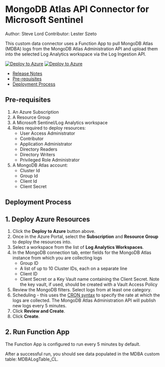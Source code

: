 # MongoDB Atlas API Connector for Microsoft Sentinel
Author: Steve Lord
Contributor: Lester Szeto

This custom data connector uses a Function App to pull MongoDB Atlas (MDBA) logs from the MongoDB Atlas Administration API and upload them into the selected Log Analytics workspace via the Log Ingestion API. 

[![Deploy to Azure](https://aka.ms/deploytoazurebutton)](https://portal.azure.com/#view/Microsoft_Azure_CreateUIDef/CustomDeploymentBlade/uri/https%3A%2F%2Fraw.githubusercontent.com%2FAzure%2FAzure-Sentinel%2Fmaster%2FSolutions%2FMongoDBAtlas%2FData%20Connectors%2FMongoDBAtlasLogs%2Fazuredeploy_Connector_MongoDBAtlasLogs_AzureFunction.json/uiFormDefinitionUri/https%3A%2F%2Fraw.githubusercontent.com%2FAzure%2FAzure-Sentinel%2Fmaster%2FSolutions%2FMongoDBAtlas%2FData%20Connectors%2FMongoDBAtlasLogs%2FcreateUiDef.json) [![Deploy to Azure](https://aka.ms/deploytoazuregovbutton)](https://portal.azure.com/#view/Microsoft_Azure_CreateUIDef/CustomDeploymentBlade/uri/https%3A%2F%2Fraw.githubusercontent.com%2FAzure%2FAzure-Sentinel%2Fmaster%2FSolutions%2FMongoDBAtlas%2FData%20Connectors%2FMongoDBAtlasLogs%2Fazuredeploy_Connector_MongoDBAtlasLogs_AzureFunction.json/uiFormDefinitionUri/https%3A%2F%2Fraw.githubusercontent.com%2FAzure%2FAzure-Sentinel%2Fmaster%2FSolutions%2FMongoDBAtlas%2FData%20Connectors%2FMongoDBAtlasLogs%2FcreateUiDef.json)

- [Release Notes](releaseNotes.md)
- [Pre-requisites](#pre-requisites)
- [Deployment Process](#deployment-process)

## **Pre-requisites**
1. An Azure Subscription
2. A Resource Group
2. A Microsoft Sentinel/Log Analytics workspace
3. Roles required to deploy resources:
    - User Access Administrator
    - Contributor
    - Application Administrator
    - Directory Readers
    - Directory Writers
    - Privileged Role Administrator
4. A MongoDB Atlas account:
    - Cluster Id
    - Group Id
    - Client Id
    - Client Secret

## **Deployment Process**
## 1. Deploy Azure Resources
1. Click the **Deploy to Azure** button above.
2. Once in the Azure Portal, select the **Subscription** and **Resource Group** to deploy the resources into.
3. Select a workspace from the list of **Log Analytics Workspaces**.
4. In the MongoDB connection tab, enter fields for the MongoDB Atlas instance from which you are collecting logs
    - Group ID
    - A list of up to 10 Cluster IDs, each on a separate line
    - Client ID
    - Client Secret or a Key Vault name containing the Client Secret. Note the key vault, if used, should be created with a Vault Access Policy
5. Review the MongoDB filters. Select logs from at least one category.
6. Scheduling - this uses the [CRON syntax](https://learn.microsoft.com/en-us/azure/azure-functions/functions-bindings-timer?tabs=python-v2%2Cisolated-process%2Cnodejs-v4&pivots=programming-language-csharp#ncrontab-expressions) to specify the rate at which the logs are collected. The MongoDB Atlas Administration API will publish new logs every 5 minutes.
7. Click **Review and Create**.
8. Click **Create**.

## 2. Run Function App
The Function App is configured to run every 5 minutes by default.

After a successful run, you should see data populated in the MDBA custom table: MDBALogTable_CL.
